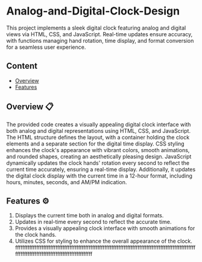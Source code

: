 # Analog-and-Digital-Clock-Design
This project implements a sleek digital clock featuring analog and digital views via HTML, CSS, and JavaScript. Real-time updates ensure accuracy, with functions managing hand rotation, time display, and format conversion for a seamless user experience.

## Content

- [Overview](https://github.com/NisalWick2002/Analog-and-Digital-Clock-Design?tab=readme-ov-file#overview-)
- [Features](https://github.com/NisalWick2002/Analog-and-Digital-Clock-Design?tab=readme-ov-file#features-%EF%B8%8F)

## Overview 📋

The provided code creates a visually appealing digital clock interface with both analog and digital representations using HTML, CSS, and JavaScript. The HTML structure defines the layout, with a container holding the clock elements and a separate section for the digital time display. CSS styling enhances the clock's appearance with vibrant colors, smooth animations, and rounded shapes, creating an aesthetically pleasing design. JavaScript dynamically updates the clock hands' rotation every second to reflect the current time accurately, ensuring a real-time display. Additionally, it updates the digital clock display with the current time in a 12-hour format, including hours, minutes, seconds, and AM/PM indication. 

## Features ⚙️

1. Displays the current time both in analog and digital formats.
2. Updates in real-time every second to reflect the accurate time.
3. Provides a visually appealing clock interface with smooth animations for the clock hands.
4. Utilizes CSS for styling to enhance the overall appearance of the clock.
fffffffffffffffffffffffffffffffffffffffffffffffffffffffffffffffffffffffffffffffffffffffffffffffffffffffffffffffffffffffffffffffffffffffffffffffffff
